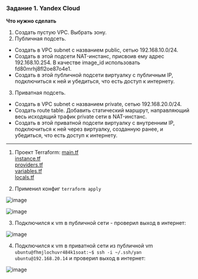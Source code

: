 
### Задание 1. Yandex Cloud 

**Что нужно сделать**

1. Создать пустую VPC. Выбрать зону.
2. Публичная подсеть.

 - Создать в VPC subnet с названием public, сетью 192.168.10.0/24.
 - Создать в этой подсети NAT-инстанс, присвоив ему адрес 192.168.10.254. В качестве image_id использовать fd80mrhj8fl2oe87o4e1.
 - Создать в этой публичной подсети виртуалку с публичным IP, подключиться к ней и убедиться, что есть доступ к интернету.
3. Приватная подсеть.
 - Создать в VPC subnet с названием private, сетью 192.168.20.0/24.
 - Создать route table. Добавить статический маршрут, направляющий весь исходящий трафик private сети в NAT-инстанс.
 - Создать в этой приватной подсети виртуалку с внутренним IP, подключиться к ней через виртуалку, созданную ранее, и убедиться, что есть доступ к интернету.


--------   

1. Проект Terraform:
 [main.tf](https://github.com/Heimdier/Terraform/blob/main/clopro-homeworks/15.1/main.tf)   
  [instance.tf](https://github.com/Heimdier/Terraform/blob/main/clopro-homeworks/15.1/instance.tf)   
   [providers.tf](https://github.com/Heimdier/Terraform/blob/main/clopro-homeworks/15.1/providers.tf)   
    [variables.tf](https://github.com/Heimdier/Terraform/blob/main/clopro-homeworks/15.1/variables.tf)   
     [locals.tf](https://github.com/Heimdier/Terraform/blob/main/clopro-homeworks/15.1/locals.tf)
   

3. Применил конфиг `terraform apply`   

![image](https://github.com/user-attachments/assets/4b53acce-dc0c-4449-8328-25acd33fbb63)   

![image](https://github.com/user-attachments/assets/5c54ca16-e8f0-44ba-b444-abcb72b122e2)  

3. Подключился к vm в публичной сети - проверил выход в интернет:   

![image](https://github.com/user-attachments/assets/bb6a80c8-6992-47e2-b144-103fda4fb6d1)

4. Подключился к vm в приватной сети из публичной vm `ubuntu@fhmjlochuvr484k1soat:~$ ssh -i ~/.ssh/yan ubuntu@192.168.20.14` и проверил выход в интернет:

![image](https://github.com/user-attachments/assets/988991a9-ca31-4800-b0a4-f84d4de12f11)

